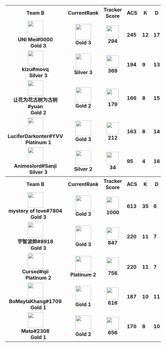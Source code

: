 <table>
  <tr>
    <th align="center">Team B</th>
    <th>CurrentRank
    </th><th>Tracker Score</th><th title="Average Combat Score">ACS</th>
    <th title="Kills">K</th>
    <th title="Deaths">D</th>
    <th title="Assists">A</th>
    <th title="Kill Difference">+/-</th>
    <th title="Kill/Death Ratio">K/D</th>
    <th title="Average Damage Delta per Second">DDÎ”</th>
    <th>ADR</th>
    <th>HS%</th>
    <th>KAST</th>
    <th>FK</th>
    <th>FD</th>
    <th>MK</th>
  </tr><tr>
      <td align="center">
        <img src="https://titles.trackercdn.com/valorant-api/agents/1dbf2edd-4729-0984-3115-daa5eed44993/displayicon.png" width="50">
        <br>
        <b>
          UNI Mei#0000
        </b><br>
          <img src="https://trackercdn.com/cdn/tracker.gg/valorant/icons/tiersv2/14.png" width="15">
          <b>
            Gold 3
          </b></td>
      <td align="center">
        <img src="https://trackercdn.com/cdn/tracker.gg/valorant/icons/tiersv2/14.png" width="50">
        <br>
        <b>Gold 3</b>
      </td><td align="center">
          <img src="https://trackercdn.com/cdn/tracker.gg/img/tracker-score/trn-rating-d.svg" width="40">
          <br>
          <b>294</b>
        </td><td>
        <b>245</b>
      </td>
      <td>
        <b>12</b>
      </td>
      <td>
        <b>17</b>
      </td>
      <td>
        <b>4</b>
      </td>
      <td>
        <b>-5
        </b>
      </td>
      <td>
        <b>0.7</b>
      </td>
      <td>
        <b>-51</b>
      </td>
      <td>
        <b>162.3</b>
      </td>
      <td>
        <b>14.6%</b>
      </td>
      <td>
        <b>53.0%</b>
      </td>
      <td>
        <b>0</b>
      </td>
      <td>
        <b>3</b>
      </td>
      <td>
        <b>2</b>
      </td>
    </tr><tr>
      <td align="center">
        <img src="https://titles.trackercdn.com/valorant-api/agents/569fdd95-4d10-43ab-ca70-79becc718b46/displayicon.png" width="50">
        <br>
        <b>
          kizu#movq
        </b><br>
          <img src="https://trackercdn.com/cdn/tracker.gg/valorant/icons/tiersv2/11.png" width="15">
          <b>
            Silver 3
          </b></td>
      <td align="center">
        <img src="https://trackercdn.com/cdn/tracker.gg/valorant/icons/tiersv2/11.png" width="50">
        <br>
        <b>Silver 3</b>
      </td><td align="center">
          <img src="https://trackercdn.com/cdn/tracker.gg/img/tracker-score/trn-rating-c.svg" width="40">
          <br>
          <b>369</b>
        </td><td>
        <b>194</b>
      </td>
      <td>
        <b>9</b>
      </td>
      <td>
        <b>13</b>
      </td>
      <td>
        <b>6</b>
      </td>
      <td>
        <b>-4
        </b>
      </td>
      <td>
        <b>0.7</b>
      </td>
      <td>
        <b>-41</b>
      </td>
      <td>
        <b>121.1</b>
      </td>
      <td>
        <b>8.8%</b>
      </td>
      <td>
        <b>73.0%</b>
      </td>
      <td>
        <b>1</b>
      </td>
      <td>
        <b>0</b>
      </td>
      <td>
        <b>0</b>
      </td>
    </tr><tr>
      <td align="center">
        <img src="https://titles.trackercdn.com/valorant-api/agents/a3bfb853-43b2-7238-a4f1-ad90e9e46bcc/displayicon.png" width="50">
        <br>
        <b>
          让花为花古树为古树#yuan
        </b><br>
          <img src="https://trackercdn.com/cdn/tracker.gg/valorant/icons/tiersv2/13.png" width="15">
          <b>
            Gold 2
          </b></td>
      <td align="center">
        <img src="https://trackercdn.com/cdn/tracker.gg/valorant/icons/tiersv2/13.png" width="50">
        <br>
        <b>Gold 2</b>
      </td><td align="center">
          <img src="https://trackercdn.com/cdn/tracker.gg/img/tracker-score/trn-rating-d.svg" width="40">
          <br>
          <b>179</b>
        </td><td>
        <b>166</b>
      </td>
      <td>
        <b>8</b>
      </td>
      <td>
        <b>15</b>
      </td>
      <td>
        <b>2</b>
      </td>
      <td>
        <b>-7
        </b>
      </td>
      <td>
        <b>0.5</b>
      </td>
      <td>
        <b>-66</b>
      </td>
      <td>
        <b>104.5</b>
      </td>
      <td>
        <b>25.9%</b>
      </td>
      <td>
        <b>60.0%</b>
      </td>
      <td>
        <b>5</b>
      </td>
      <td>
        <b>2</b>
      </td>
      <td>
        <b>0</b>
      </td>
    </tr><tr>
      <td align="center">
        <img src="https://titles.trackercdn.com/valorant-api/agents/320b2a48-4d9b-a075-30f1-1f93a9b638fa/displayicon.png" width="50">
        <br>
        <b>
          LuciferDarkonter#YVV
        </b><br>
          <img src="https://trackercdn.com/cdn/tracker.gg/valorant/icons/tiersv2/15.png" width="15">
          <b>
            Platinum 1
          </b></td>
      <td align="center">
        <img src="https://trackercdn.com/cdn/tracker.gg/valorant/icons/tiersv2/14.png" width="50">
        <br>
        <b>Gold 3</b>
      </td><td align="center">
          <img src="https://trackercdn.com/cdn/tracker.gg/img/tracker-score/trn-rating-d.svg" width="40">
          <br>
          <b>212</b>
        </td><td>
        <b>163</b>
      </td>
      <td>
        <b>8</b>
      </td>
      <td>
        <b>14</b>
      </td>
      <td>
        <b>2</b>
      </td>
      <td>
        <b>-6
        </b>
      </td>
      <td>
        <b>0.6</b>
      </td>
      <td>
        <b>-73</b>
      </td>
      <td>
        <b>113.1</b>
      </td>
      <td>
        <b>18.9%</b>
      </td>
      <td>
        <b>67.0%</b>
      </td>
      <td>
        <b>0</b>
      </td>
      <td>
        <b>0</b>
      </td>
      <td>
        <b>0</b>
      </td>
    </tr><tr>
      <td align="center">
        <img src="https://titles.trackercdn.com/valorant-api/agents/add6443a-41bd-e414-f6ad-e58d267f4e95/displayicon.png" width="50">
        <br>
        <b>
          Animeslord#Sanji
        </b><br>
          <img src="https://trackercdn.com/cdn/tracker.gg/valorant/icons/tiersv2/11.png" width="15">
          <b>
            Silver 3
          </b></td>
      <td align="center">
        <img src="https://trackercdn.com/cdn/tracker.gg/valorant/icons/tiersv2/10.png" width="50">
        <br>
        <b>Silver 2</b>
      </td><td align="center">
          <img src="https://trackercdn.com/cdn/tracker.gg/img/tracker-score/trn-rating-d.svg" width="40">
          <br>
          <b>34</b>
        </td><td>
        <b>95</b>
      </td>
      <td>
        <b>4</b>
      </td>
      <td>
        <b>16</b>
      </td>
      <td>
        <b>2</b>
      </td>
      <td>
        <b>-12
        </b>
      </td>
      <td>
        <b>0.2</b>
      </td>
      <td>
        <b>-135</b>
      </td>
      <td>
        <b>63.3</b>
      </td>
      <td>
        <b>4.0%</b>
      </td>
      <td>
        <b>47.0%</b>
      </td>
      <td>
        <b>2</b>
      </td>
      <td>
        <b>2</b>
      </td>
      <td>
        <b>0</b>
      </td>
    </tr><tr>
    <th align="center">Team B</th>
    <th>CurrentRank
    </th><th>Tracker Score</th><th title="Average Combat Score">ACS</th>
    <th title="Kills">K</th>
    <th title="Deaths">D</th>
    <th title="Assists">A</th>
    <th title="Kill Difference">+/-</th>
    <th title="Kill/Death Ratio">K/D</th>
    <th title="Average Damage Delta per Second">DDÎ”</th>
    <th>ADR</th>
    <th>HS%</th>
    <th>KAST</th>
    <th>FK</th>
    <th>FD</th>
    <th>MK</th>
  </tr><tr>
      <td align="center">
        <img src="https://titles.trackercdn.com/valorant-api/agents/add6443a-41bd-e414-f6ad-e58d267f4e95/displayicon.png" width="50">
        <br>
        <b>
          mystery of love#7804
        </b><br>
          <img src="https://trackercdn.com/cdn/tracker.gg/valorant/icons/tiersv2/14.png" width="15">
          <b>
            Gold 3
          </b></td>
      <td align="center">
        <img src="https://trackercdn.com/cdn/tracker.gg/valorant/icons/tiersv2/14.png" width="50">
        <br>
        <b>Gold 3</b>
      </td><td align="center">
          <img src="https://trackercdn.com/cdn/tracker.gg/img/tracker-score/trn-rating-1k.svg" width="40">
          <br>
          <b>1000</b>
        </td><td>
        <b>613</b>
      </td>
      <td>
        <b>35</b>
      </td>
      <td>
        <b>6</b>
      </td>
      <td>
        <b>2</b>
      </td>
      <td>
        <b>+29
        </b>
      </td>
      <td>
        <b>5.8</b>
      </td>
      <td>
        <b>302</b>
      </td>
      <td>
        <b>406.7</b>
      </td>
      <td>
        <b>32.1%</b>
      </td>
      <td>
        <b>93.0%</b>
      </td>
      <td>
        <b>3</b>
      </td>
      <td>
        <b>0</b>
      </td>
      <td>
        <b>7</b>
      </td>
    </tr><tr>
      <td align="center">
        <img src="https://titles.trackercdn.com/valorant-api/agents/f94c3b30-42be-e959-889c-5aa313dba261/displayicon.png" width="50">
        <br>
        <b>
          宇智波帥#8918
        </b><br>
          <img src="https://trackercdn.com/cdn/tracker.gg/valorant/icons/tiersv2/14.png" width="15">
          <b>
            Gold 3
          </b></td>
      <td align="center">
        <img src="https://trackercdn.com/cdn/tracker.gg/valorant/icons/tiersv2/14.png" width="50">
        <br>
        <b>Gold 3</b>
      </td><td align="center">
          <img src="https://trackercdn.com/cdn/tracker.gg/img/tracker-score/trn-rating-s.svg" width="40">
          <br>
          <b>847</b>
        </td><td>
        <b>220</b>
      </td>
      <td>
        <b>11</b>
      </td>
      <td>
        <b>7</b>
      </td>
      <td>
        <b>3</b>
      </td>
      <td>
        <b>+4
        </b>
      </td>
      <td>
        <b>1.6</b>
      </td>
      <td>
        <b>64</b>
      </td>
      <td>
        <b>147.5</b>
      </td>
      <td>
        <b>8.6%</b>
      </td>
      <td>
        <b>87.0%</b>
      </td>
      <td>
        <b>1</b>
      </td>
      <td>
        <b>2</b>
      </td>
      <td>
        <b>0</b>
      </td>
    </tr><tr>
      <td align="center">
        <img src="https://titles.trackercdn.com/valorant-api/agents/9f0d8ba9-4140-b941-57d3-a7ad57c6b417/displayicon.png" width="50">
        <br>
        <b>
          Cursed#qii
        </b><br>
          <img src="https://trackercdn.com/cdn/tracker.gg/valorant/icons/tiersv2/16.png" width="15">
          <b>
            Platinum 2
          </b></td>
      <td align="center">
        <img src="https://trackercdn.com/cdn/tracker.gg/valorant/icons/tiersv2/16.png" width="50">
        <br>
        <b>Platinum 2</b>
      </td><td align="center">
          <img src="https://trackercdn.com/cdn/tracker.gg/img/tracker-score/trn-rating-a.svg" width="40">
          <br>
          <b>756</b>
        </td><td>
        <b>220</b>
      </td>
      <td>
        <b>11</b>
      </td>
      <td>
        <b>7</b>
      </td>
      <td>
        <b>8</b>
      </td>
      <td>
        <b>+4
        </b>
      </td>
      <td>
        <b>1.6</b>
      </td>
      <td>
        <b>26</b>
      </td>
      <td>
        <b>132.9</b>
      </td>
      <td>
        <b>18.4%</b>
      </td>
      <td>
        <b>80.0%</b>
      </td>
      <td>
        <b>1</b>
      </td>
      <td>
        <b>3</b>
      </td>
      <td>
        <b>1</b>
      </td>
    </tr><tr>
      <td align="center">
        <img src="https://titles.trackercdn.com/valorant-api/agents/117ed9e3-49f3-6512-3ccf-0cada7e3823b/displayicon.png" width="50">
        <br>
        <b>
          BoMaylaKhang#1709
        </b><br>
          <img src="https://trackercdn.com/cdn/tracker.gg/valorant/icons/tiersv2/12.png" width="15">
          <b>
            Gold 1
          </b></td>
      <td align="center">
        <img src="https://trackercdn.com/cdn/tracker.gg/valorant/icons/tiersv2/12.png" width="50">
        <br>
        <b>Gold 1</b>
      </td><td align="center">
          <img src="https://trackercdn.com/cdn/tracker.gg/img/tracker-score/trn-rating-b.svg" width="40">
          <br>
          <b>616</b>
        </td><td>
        <b>187</b>
      </td>
      <td>
        <b>10</b>
      </td>
      <td>
        <b>11</b>
      </td>
      <td>
        <b>7</b>
      </td>
      <td>
        <b>-1
        </b>
      </td>
      <td>
        <b>0.9</b>
      </td>
      <td>
        <b>-18</b>
      </td>
      <td>
        <b>127.7</b>
      </td>
      <td>
        <b>14.7%</b>
      </td>
      <td>
        <b>80.0%</b>
      </td>
      <td>
        <b>1</b>
      </td>
      <td>
        <b>3</b>
      </td>
      <td>
        <b>0</b>
      </td>
    </tr><tr>
      <td align="center">
        <img src="https://titles.trackercdn.com/valorant-api/agents/569fdd95-4d10-43ab-ca70-79becc718b46/displayicon.png" width="50">
        <br>
        <b>
          Mato#2308
        </b><br>
          <img src="https://trackercdn.com/cdn/tracker.gg/valorant/icons/tiersv2/12.png" width="15">
          <b>
            Gold 1
          </b></td>
      <td align="center">
        <img src="https://trackercdn.com/cdn/tracker.gg/valorant/icons/tiersv2/13.png" width="50">
        <br>
        <b>Gold 2</b>
      </td><td align="center">
          <img src="https://trackercdn.com/cdn/tracker.gg/img/tracker-score/trn-rating-a.svg" width="40">
          <br>
          <b>656</b>
        </td><td>
        <b>170</b>
      </td>
      <td>
        <b>8</b>
      </td>
      <td>
        <b>10</b>
      </td>
      <td>
        <b>10</b>
      </td>
      <td>
        <b>-2
        </b>
      </td>
      <td>
        <b>0.8</b>
      </td>
      <td>
        <b>-8</b>
      </td>
      <td>
        <b>116.7</b>
      </td>
      <td>
        <b>8.9%</b>
      </td>
      <td>
        <b>87.0%</b>
      </td>
      <td>
        <b>1</b>
      </td>
      <td>
        <b>0</b>
      </td>
      <td>
        <b>0</b>
      </td>
    </tr></table>
